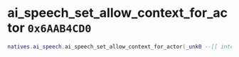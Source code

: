 # ai_speech_set_allow_context_for_actor `0x6AAB4CD0`

```lua
natives.ai_speech.ai_speech_set_allow_context_for_actor(_unk0 --[[ integer ]], _unk1 --[[ integer ]], _unk2 --[[ integer ]])
```